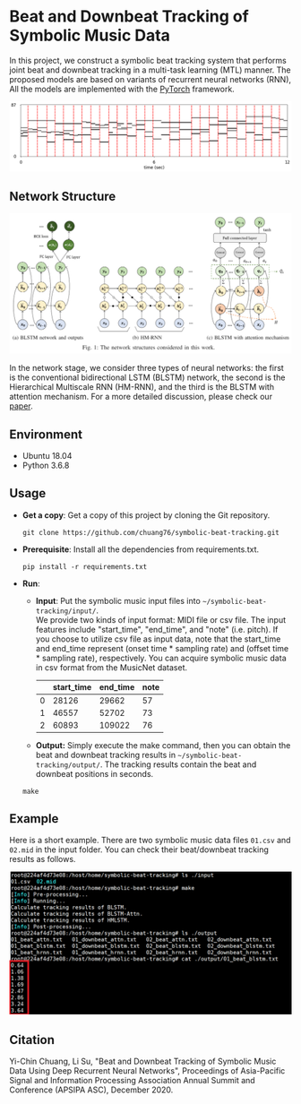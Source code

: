 # Beat and Downbeat Tracking of Symbolic Music Data

In this project, we construct a symbolic beat tracking system that performs joint beat and downbeat tracking in a multi-task learning (MTL) manner. The proposed models are based on variants of recurrent neural networks (RNN), All the models are implemented with the [PyTorch](https://pytorch.org/) framework. 

![](https://github.com/chuang76/symbolic-beat-tracking/blob/master/figure/test.png?raw=true)



## Network Structure

![](https://github.com/chuang76/symbolic-beat-tracking/blob/master/figure/network.png?raw=true)

In the network stage, we consider three types of neural networks: the first is the conventional bidirectional LSTM (BLSTM) network, the second is the Hierarchical Multiscale RNN (HM-RNN), and the third is the BLSTM with attention mechanism. For a more detailed discussion, please check our [paper](https://github.com/chuang76/symbolic-beat-tracking/blob/master/paper/Beat_Tracking_Symbolic_Music.pdf). 



## Environment

- Ubuntu 18.04
- Python 3.6.8

  

## Usage 

- **Get a copy**: Get a copy of this project by cloning the Git repository. 

  ```
  git clone https://github.com/chuang76/symbolic-beat-tracking.git
  ```

- **Prerequisite**: Install all the dependencies from requirements.txt. 

  ```
  pip install -r requirements.txt
  ```

- **Run**: 

  - **Input**: Put the symbolic music input files into `~/symbolic-beat-tracking/input/`. <br>We provide two kinds of input format: MIDI file or csv file. The input features include "start_time", "end_time", and "note" (i.e. pitch). If you choose to utilize csv file as input data, note that the start_time and end_time represent (onset time * sampling rate) and (offset time * sampling rate), respectively. You can acquire symbolic music data in csv format from the MusicNet dataset. 
  
    |      | **start_time** | **end_time** | **note** |
    | ---- | -------------- | ------------ | -------- |
    | 0    | 28126          | 29662        | 57       |
    | 1    | 46557          | 52702        | 73       |
    | 2    | 60893          | 109022       | 76       |
  
  - **Output:** Simply execute the make command, then you can obtain the beat and downbeat tracking results in `~/symbolic-beat-tracking/output/`. The tracking results contain the beat and downbeat positions in seconds. 
  
  ```
  make
  ```



## Example

Here is a short example. There are two symbolic music data files `01.csv` and `02.mid` in the input folder. You can check their beat/downbeat tracking results as follows. 

![](https://raw.githubusercontent.com/chuang76/symbolic-beat-tracking/master/figure/proc.png)



## Citation

Yi-Chin Chuang, Li Su, "Beat and Downbeat Tracking of Symbolic Music Data Using Deep Recurrent Neural Networks", Proceedings of Asia-Pacific Signal and Information Processing Association Annual Summit and Conference (APSIPA ASC), December 2020. 






